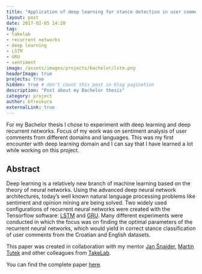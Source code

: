 ```yaml
---
title: "Application of deep learning for stance detection in user comments"
layout: post
date: 2017-02-05 14:20
tag:
- takelab
- recurrent networks
- deep learning
- LSTM
- GRU
- sentiment
image: /assets/images/projects/bachelor/lstm.png
headerImage: true
projects: true
hidden: true # don't count this post in blog pagination
description: "Post about my Bachelor thesis"
category: project
author: bfreskura
externalLink: true
---
```

For my Bachelor thesis I chose to experiment with deep learning and deep
recurrent networks. Focus of my work was on sentiment analysis of user comments
from different domains and languages. This was my first encounter with deep
learning domain and I can say that I have learned a lot while working on this
project.

## Abstract
Deep learning is a relatively new branch of machine learning based on the theory of
neural networks. Using the advanced deep neural network architectures, today’s well
known natural language processing problems like sentiment and opinion mining are
being solved. Two widely used configurations of recurrent neural networks were created
with the Tensorflow software: [LSTM](https://en.wikipedia.org/wiki/Long_short-term_memory)
and [GRU](https://en.wikipedia.org/wiki/Gated_recurrent_unit). Many different experiments were
conducted in which the focus was on finding the optimal parameters of the recurrent
neural networks, which would yield in correct stance classification of user comments
from the Croatian and English datasets.

This paper was created in collaboration with my mentor
[Jan Šnajder](http://www.zemris.fer.hr/~jan/), [Martin Tutek](https://www.linkedin.com/in/mtutek)
and other colleagues from [TakeLab](http://takelab.fer.hr/).

You can find the complete paper [here](https://drive.google.com/file/d/0B2jw9AHXtUJ_d3E1OEV0T0RrU00/view?usp=sharing).



